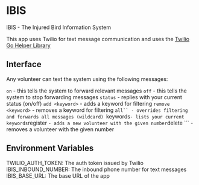 # IBIS
IBIS - The Injured Bird Information System 

This app uses Twilio for text message communication and uses the [Twilio Go Helper Library](https://www.twilio.com/en-us/blog/introducing-twilio-go-helper-library)

## Interface

Any volunteer can text the system using the following messages:

```on``` - this tells the system to forward relevant messages
```off``` - this tells the system to stop forwarding messages
```status``` - replies with your current status (on/off)
```add <keyword>``` - adds a keyword for filtering
```remove <keyword>``` - removes a keyword for filtering
```all`` - overrides filtering and forwards all messages (wildcard)
```keywords``` - lists your current keywords
```register <number>``` - adds a new volunteer with the given number
```delete <number>``` - removes a volunteer with the given number

## Environment Variables

TWILIO_AUTH_TOKEN: The auth token issued by Twilio
IBIS_INBOUND_NUMBER: The inbound phone number for text messages
IBIS_BASE_URL: The base URL of the app
